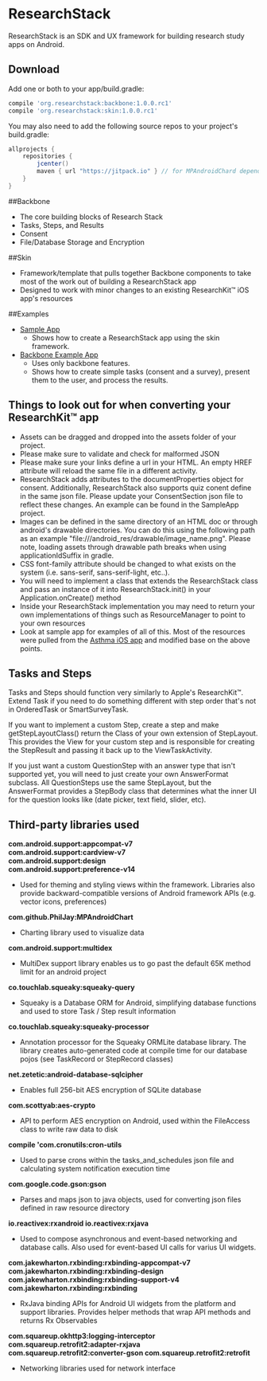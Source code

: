 # ResearchStack

ResearchStack is an SDK and UX framework for building research study apps on Android.

## Download
Add one or both to your app/build.gradle:
```groovy
compile 'org.researchstack:backbone:1.0.0.rc1'
compile 'org.researchstack:skin:1.0.0.rc1'
```

You may also need to add the following source repos to your project's build.gradle:
```groovy
allprojects {
    repositories {
        jcenter()
        maven { url "https://jitpack.io" } // for MPAndroidChard dependency, not on jcenter yet
    }
}
```

##Backbone
- The core building blocks of Research Stack
- Tasks, Steps, and Results
- Consent
- File/Database Storage and Encryption

##Skin
- Framework/template that pulls together Backbone components to take most of the work out of building a ResearchStack app
- Designed to work with minor changes to an existing ResearchKit™ iOS app's resources

##Examples
- [Sample App](https://github.com/ResearchStack/SampleApp)
  * Shows how to create a ResearchStack app using the skin framework.
- [Backbone Example App](https://github.com/ResearchStack/BackboneExampleApp)		
    * Uses only backbone features.		
    * Shows how to create simple tasks (consent and a survey), present them to the user, and process the results.

## Things to look out for when converting your ResearchKit™ app

- Assets can be dragged and dropped into the assets folder of your project. 
- Please make sure to validate and check for malformed JSON
- Please make sure your links define a url in your HTML. An empty HREF attribute will reload the same file in a different activity.
- ResearchStack adds attributes to the documentProperties object for consent. Additionally, ResearchStack also supports quiz conent define in the same json file. Please update your ConsentSection json file to reflect these changes. An example can be found in the SampleApp project. 
- Images can be defined in the same directory of an HTML doc or through android's drawable directories. You can do this using the following path as an example "file:///android_res/drawable/image_name.png". Please note, loading assets through drawable path breaks when using applicationIdSuffix in gradle.
- CSS font-family attribute should be changed to what exists on the system (i.e. sans-serif, sans-serif-light, etc..).
- You will need to implement a class that extends the ResearchStack class and pass an instance of it into ResearchStack.init() in your Application.onCreate() method
- Inside your ResearchStack implementation you may need to return your own implementations of things such as ResourceManager to point to your own resources
- Look at sample app for examples of all of this. Most of the resources were pulled from the [Asthma iOS app](https://github.com/researchkit/AsthmaHealth) and modified base on the above points.

## Tasks and Steps

Tasks and Steps should function very similarly to Apple's ResearchKit™. Extend Task if you need to do something different with step order that's not in OrderedTask or SmartSurveyTask.

If you want to implement a custom Step, create a step and make getStepLayoutClass() return the Class of your own extension of StepLayout. This provides the View for your custom step and is responsible for creating the StepResult and passing it back up to the ViewTaskActivity.

If you just want a custom QuestionStep with an answer type that isn't supported yet, you will need to just create your own AnswerFormat subclass. All QuestionSteps use the same StepLayout, but the AnswerFormat provides a StepBody class that determines what the inner UI for the question looks like (date picker, text field, slider, etc).

## Third-party libraries used

<b>
com.android.support:appcompat-v7<br />
com.android.support:cardview-v7<br />
com.android.support:design<br />
com.android.support:preference-v14
</b>

- Used for theming and styling views within the framework. Libraries also provide backward-compatible versions of Android framework APIs (e.g. vector icons, preferences)

<b>com.github.PhilJay:MPAndroidChart</b>

- Charting library used to visualize data

<b>com.android.support:multidex</b>

- MultiDex support library enables us to go past the default 65K method limit for an android project

<b>
co.touchlab.squeaky:squeaky-query
</b>

- Squeaky is a Database ORM for Android, simplifying database functions and used to store Task / Step result information 

<b>
co.touchlab.squeaky:squeaky-processor
</b>

-  Annotation processor for the Squeaky ORMLite database library. The library creates auto-generated code at compile time for our database pojos (see TaskRecord or StepRecord classes)

<b>
net.zetetic:android-database-sqlcipher
</b>

- Enables full 256-bit AES encryption of SQLite database

<b>
com.scottyab:aes-crypto
</b>

-  API to perform AES encryption on Android, used within the FileAccess class to write raw data to disk

<b>
compile 'com.cronutils:cron-utils
</b>

- Used to parse crons within the tasks_and_schedules json file and calculating system notification execution time

<b>
com.google.code.gson:gson
</b>

- Parses and maps json to java objects, used for converting json files defined in raw resource directory

<b>
io.reactivex:rxandroid
io.reactivex:rxjava
</b>

- Used to compose asynchronous and event-based networking and database calls. Also used for event-based UI calls for varius UI widgets. 
    
<b>
com.jakewharton.rxbinding:rxbinding-appcompat-v7<br />
com.jakewharton.rxbinding:rxbinding-design<br />
com.jakewharton.rxbinding:rxbinding-support-v4<br />
com.jakewharton.rxbinding:rxbinding
</b>

- RxJava binding APIs for Android UI widgets from the platform and support libraries. Provides helper methods that wrap API methods and returns Rx Observables

<b>
com.squareup.okhttp3:logging-interceptor
com.squareup.retrofit2:adapter-rxjava
com.squareup.retrofit2:converter-gson
com.squareup.retrofit2:retrofit
</b>

- Networking libraries used for network interface
    
